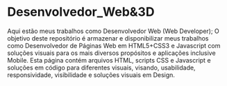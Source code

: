 # Desenvolvedor_Web&3D   
Aqui estão meus trabalhos como Desenvolvedor Web (Web Developer); 
O objetivo deste repositório é armazenar e disponibilizar meus trabalhos como Desenvolvedor de Páginas Web em HTML5+CSS3 e Javascript com soluções visuais para os mais diversos propósitos e aplicações inclusive Mobile.
Esta página contém arquivos HTML, scripts CSS e Javascript e soluções em código para diferentes visuais, visando, usabilidade, responsividade, visibilidade e soluções visuais em Design.
